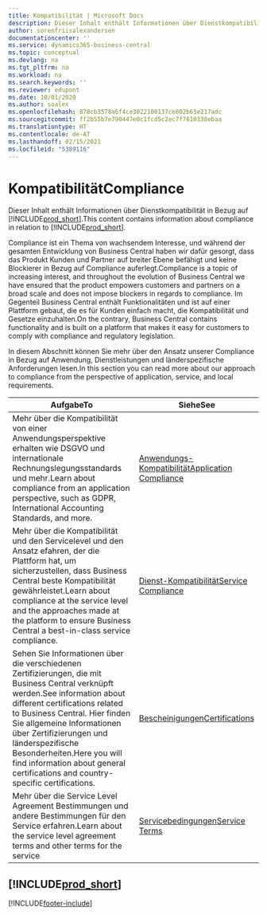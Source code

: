 ```yaml
---
title: Kompatibilität | Microsoft Docs
description: Dieser Inhalt enthält Informationen über Dienstkompatibilität in Bezug auf Business Central.
author: sorenfriisalexandersen
documentationcenter: ''
ms.service: dynamics365-business-central
ms.topic: conceptual
ms.devlang: na
ms.tgt_pltfrm: na
ms.workload: na
ms.search.keywords: ''
ms.reviewer: edupont
ms.date: 10/01/2020
ms.author: soalex
ms.openlocfilehash: 878cb3578a6f4ce3022100137ce802b65e217adc
ms.sourcegitcommit: ff2b55b7e790447e0c1fcd5c2ec7f7610338ebaa
ms.translationtype: HT
ms.contentlocale: de-AT
ms.lasthandoff: 02/15/2021
ms.locfileid: "5389116"
---
```

# <a name="compliance"></a><span data-ttu-id="d2ad5-103">Kompatibilität</span><span class="sxs-lookup"><span data-stu-id="d2ad5-103">Compliance</span></span>

<span data-ttu-id="d2ad5-104">Dieser Inhalt enthält Informationen über Dienstkompatibilität in Bezug auf [!INCLUDE[prod_short](../includes/prod_short.md)].</span><span class="sxs-lookup"><span data-stu-id="d2ad5-104">This content contains information about compliance in relation to [!INCLUDE[prod_short](../includes/prod_short.md)].</span></span>  

<span data-ttu-id="d2ad5-105">Compliance ist ein Thema von wachsendem Interesse, und während der gesamten Entwicklung von Business Central haben wir dafür gesorgt, dass das Produkt Kunden und Partner auf breiter Ebene befähigt und keine Blockierer in Bezug auf Compliance auferlegt.</span><span class="sxs-lookup"><span data-stu-id="d2ad5-105">Compliance is a topic of increasing interest, and throughout the evolution of Business Central we have ensured that the product empowers customers and partners on a broad scale and does not impose blockers in regards to compliance.</span></span> <span data-ttu-id="d2ad5-106">Im Gegenteil Business Central enthält Funktionalitäten und ist auf einer Plattform gebaut, die es für Kunden einfach macht, die Kompatibilität und Gesetze einzuhalten.</span><span class="sxs-lookup"><span data-stu-id="d2ad5-106">On the contrary, Business Central contains functionality and is built on a platform that makes it easy for customers to comply with compliance and regulatory legislation.</span></span>

<span data-ttu-id="d2ad5-107">In diesem Abschnitt können Sie mehr über den Ansatz unserer Compliance in Bezug auf Anwendung, Dienstleistungen und länderspezifische Anforderungen lesen.</span><span class="sxs-lookup"><span data-stu-id="d2ad5-107">In this section you can read more about our approach to compliance from the perspective of application, service, and local  requirements.</span></span>

|<span data-ttu-id="d2ad5-108">**Aufgabe**</span><span class="sxs-lookup"><span data-stu-id="d2ad5-108">**To**</span></span>|<span data-ttu-id="d2ad5-109">**Siehe**</span><span class="sxs-lookup"><span data-stu-id="d2ad5-109">**See**</span></span>|  
|------------|-------------|  
|<span data-ttu-id="d2ad5-110">Mehr über die Kompatibilität von einer Anwendungsperspektive erhalten wie DSGVO und internationale Rechnungslegungsstandards und mehr.</span><span class="sxs-lookup"><span data-stu-id="d2ad5-110">Learn about compliance from an application perspective, such as GDPR, International Accounting Standards, and more.</span></span>|[<span data-ttu-id="d2ad5-111">Anwendungs-Kompatibilität</span><span class="sxs-lookup"><span data-stu-id="d2ad5-111">Application Compliance</span></span>](compliance-application-compliance.md)|  
|<span data-ttu-id="d2ad5-112">Mehr über die Kompatibilität und den Servicelevel und den Ansatz efahren, der die Plattform hat, um sicherzustellen, dass Business Central beste Kompatibilität gewährleistet.</span><span class="sxs-lookup"><span data-stu-id="d2ad5-112">Learn about compliance at the service level and the approaches made at the platform to ensure Business Central a best-in-class service compliance.</span></span>|[<span data-ttu-id="d2ad5-113">Dienst-Kompatibilität</span><span class="sxs-lookup"><span data-stu-id="d2ad5-113">Service Compliance</span></span>](compliance-service-compliance.md)|  
|<span data-ttu-id="d2ad5-114">Sehen Sie Informationen über die verschiedenen Zertifizierungen, die mit Business Central verknüpft werden.</span><span class="sxs-lookup"><span data-stu-id="d2ad5-114">See information about different certifications related to Business Central.</span></span> <span data-ttu-id="d2ad5-115">Hier finden Sie allgemeine Informationen über Zertifizierungen und länderspezifische Besonderheiten.</span><span class="sxs-lookup"><span data-stu-id="d2ad5-115">Here you will find information about general certifications and country-specific certifications.</span></span>|[<span data-ttu-id="d2ad5-116">Bescheinigungen</span><span class="sxs-lookup"><span data-stu-id="d2ad5-116">Certifications</span></span>](compliance-certifications.md)|  
|<span data-ttu-id="d2ad5-117">Mehr über die Service Level Agreement Bestimmungen und andere Bestimmungen für den Service erfahren.</span><span class="sxs-lookup"><span data-stu-id="d2ad5-117">Learn about the service level agreement terms and other terms for the service</span></span>|[<span data-ttu-id="d2ad5-118">Servicebedingungen</span><span class="sxs-lookup"><span data-stu-id="d2ad5-118">Service Terms</span></span>](compliance-service-compliance.md#service-terms)|  

## [!INCLUDE[prod_short](../includes/free_trial_md.md)]  


[!INCLUDE[footer-include](../includes/footer-banner.md)]